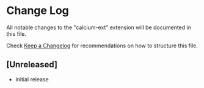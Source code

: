 # Change Log

All notable changes to the "calcium-ext" extension will be documented in this file.

Check [Keep a Changelog](http://keepachangelog.com/) for recommendations on how to structure this file.

## [Unreleased]

- Initial release